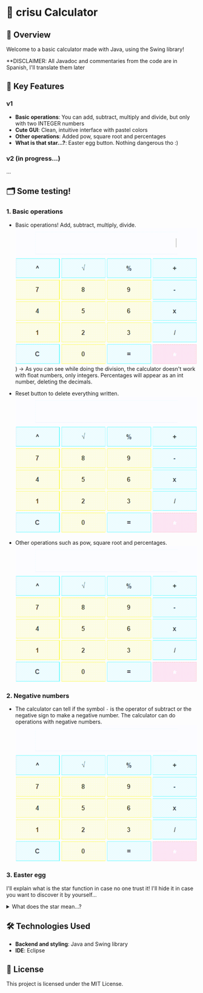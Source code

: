 # 🐹 crisu Calculator

## 👀 Overview

Welcome to a basic calculator made with Java, using the Swing library!

**DISCLAIMER: All Javadoc and commentaries from the code are in Spanish, I'll translate them later

## 🌟 Key Features

### v1
- **Basic operations**: You can add, subtract, multiply and divide, but only with two INTEGER numbers
- **Cute GUI**: Clean, intuitive interface with pastel colors
- **Other operations**: Added pow, square root and percentages
- **What is that star...?**: Easter egg button. Nothing dangerous tho :)

### v2 (in progress...)
...

## 🗂️ Some testing!

### 1. Basic operations
- Basic operations! Add, subtract, multiply, divide.
![basic operations](https://github.com/crisuroll/crisu_Calc/blob/main/README%20src/Basic%20ops.gif))
	-> As you can see while doing the division, the calculator doesn't work with float numbers, only integers. Percentages will appear as an int number, deleting the decimals.
  
- Reset button to delete everything written.
![reset button](https://github.com/crisuroll/crisu_Calc/blob/main/README%20src/RESET.gif)

- Other operations such as pow, square root and percentages.
![other operations](https://github.com/crisuroll/crisu_Calc/blob/main/README%20src/Pow%2C%20sqr%2C%20perc.gif)
	

### 2. Negative numbers
- The calculator can tell if the symbol `-` is the operator of subtract or the negative sign to make a negative number. The calculator can do operations with negative numbers.
![negatives](https://github.com/crisuroll/crisu_Calc/blob/main/README%20src/Negatives.gif)


### 3.  Easter egg
I'll explain what is the star function in case no one trust it! I'll hide it in case you want to discover it by yourself...

<details>
  <summary>What does the star mean...?</summary>
  The pink button with a white start just redirects to my GitHub profile when clicked.
  
</details>

## 🛠️ Technologies Used

- **Backend and styling**: Java and Swing library
- **IDE**: Eclipse

## 📄 License

This project is licensed under the MIT License.
